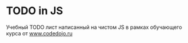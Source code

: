 # TODO in JS
Учебный TODO лист написанный на чистом JS в рамках обучающего курса от www.codedojo.ru
